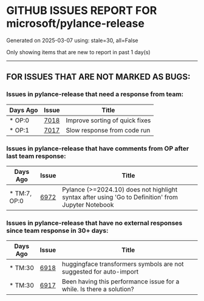 
# GITHUB ISSUES REPORT FOR microsoft/pylance-release


Generated on 2025-03-07 using: stale=30, all=False


Only showing items that are new to report in past 1 day(s)


---

## FOR ISSUES THAT ARE NOT MARKED AS BUGS:


### Issues in pylance-release that need a response from team:

| Days Ago | Issue | Title |
| --- | --- | --- |
 | \* OP:0  |[7018](https://github.com/microsoft/pylance-release/issues/7018 "Improve sorting of quick fixes")  |Improve sorting of quick fixes |
 | \* OP:1  |[7017](https://github.com/microsoft/pylance-release/issues/7017 "Slow response from code run")  |Slow response from code run |

### Issues in pylance-release that have comments from OP after last team response:

| Days Ago | Issue | Title |
| --- | --- | --- |
 | \* TM:7, OP:0  |[6972](https://github.com/microsoft/pylance-release/issues/6972 "Pylance (>=2024.10) does not highlight syntax after using 'Go to Definition' from Jupyter Notebook")  |Pylance (>=2024.10) does not highlight syntax after using 'Go to Definition' from Jupyter Notebook |

### Issues in pylance-release that have no external responses since team response in 30+ days:

| Days Ago | Issue | Title |
| --- | --- | --- |
 | \* TM:30  |[6918](https://github.com/microsoft/pylance-release/issues/6918 "huggingface transformers symbols are not suggested for auto-import")  |huggingface transformers symbols are not suggested for auto-import |
 | \* TM:30  |[6917](https://github.com/microsoft/pylance-release/issues/6917 "Been having this performance issue for a while. Is there a solution?")  |Been having this performance issue for a while. Is there a solution? |





















